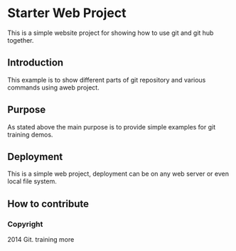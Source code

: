 # Starter Web Project
  This is a simple website project for showing
  how to use git and git hub together.
## Introduction
  This example is to show different parts of git
  repository and various commands using aweb project.
## Purpose
  As stated above the main purpose is to provide
  simple examples for git training demos.
## Deployment
  This is a simple web project, deployment can be on
  any web server or even local file system.
## How to contribute

### Copyright
  2014 Git. training more
